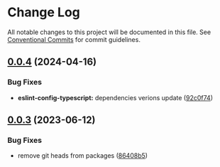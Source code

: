 # Change Log

All notable changes to this project will be documented in this file.
See [Conventional Commits](https://conventionalcommits.org) for commit guidelines.

## [0.0.4](https://github.com/digitalvisioncz/project-linters/compare/@dvdevcz/stylelint-config@0.0.3...@dvdevcz/stylelint-config@0.0.4) (2024-04-16)


### Bug Fixes

* **eslint-config-typescript:** dependencies verions update ([92c0f74](https://github.com/digitalvisioncz/project-linters/commit/92c0f74a67bfee4222016f385ef7fe51bdf78011))





## [0.0.3](https://github.com/digitalvisioncz/project-linters/compare/@dvdevcz/stylelint-config@0.0.2...@dvdevcz/stylelint-config@0.0.3) (2023-06-12)


### Bug Fixes

* remove git heads from packages ([86408b5](https://github.com/digitalvisioncz/project-linters/commit/86408b5e2a9cc8a56aca6f832792a7ef198a327e))
